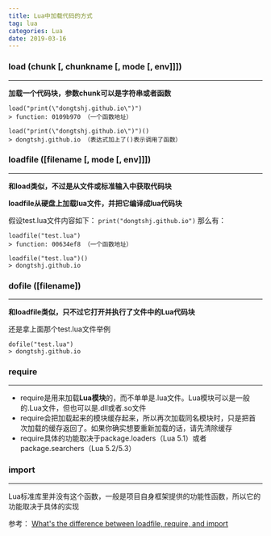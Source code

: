 ```yaml
---
title: Lua中加载代码的方式
tag: lua
categories: Lua
date: 2019-03-16
---
```


### load (chunk [, chunkname [, mode [, env]]])
---
**加载一个代码块，参数chunk可以是字符串或者函数**
```
load("print(\"dongtshj.github.io\")")
> function: 0109b970 （一个函数地址）

load("print(\"dongtshj.github.io\")")()
> dongtshj.github.io （表达式加上了()表示调用了函数）
```

### loadfile ([filename [, mode [, env]]])
---
**和load类似，不过是从文件或标准输入中获取代码块**

**loadfile从硬盘上加载lua文件，并把它编译成lua代码块**

假设test.lua文件内容如下：
`print("dongtshj.github.io")`
那么有：
```
loadfile("test.lua")
> function: 00634ef8 （一个函数地址）

loadfile("test.lua")()
> dongtshj.github.io
```

### dofile ([filename])
---
**和loadfile类似，只不过它打开并执行了文件中的Lua代码块**

还是拿上面那个test.lua文件举例
```
dofile("test.lua")
> dongtshj.github.io
```

### require
---
* require是用来加载**Lua模块**的，而不单单是.lua文件。Lua模块可以是一般的.Lua文件，但也可以是.dll或者.so文件
* require会把加载起来的模块缓存起来，所以再次加载同名模块时，只是把首次加载的缓存返回了。如果你确实想要重新加载的话，请先清除缓存
* require具体的功能取决于package.loaders（Lua 5.1）或者package.searchers（Lua 5.2/5.3）

### import
---
Lua标准库里并没有这个函数，一般是项目自身框架提供的功能性函数，所以它的功能取决于具体的实现


参考：
[What's the difference between loadfile, require, and import](https://stackoverflow.com/questions/34235540/whats-the-difference-between-loadfile-require-and-import)

